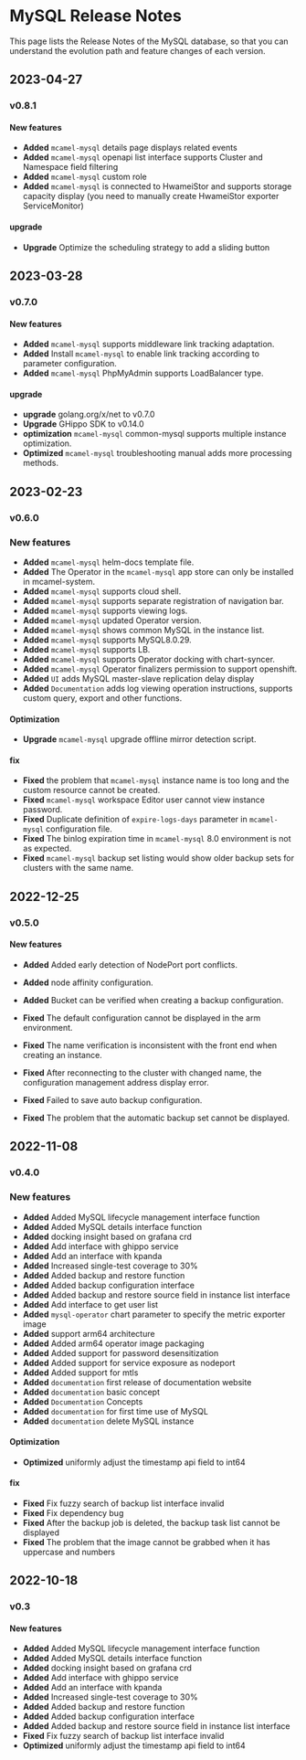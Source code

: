 # MySQL Release Notes

This page lists the Release Notes of the MySQL database, so that you can understand the evolution path and feature changes of each version.

## 2023-04-27

### v0.8.1

#### New features

- **Added** `mcamel-mysql` details page displays related events
- **Added** `mcamel-mysql` openapi list interface supports Cluster and Namespace field filtering
- **Added** `mcamel-mysql` custom role
- **Added** `mcamel-mysql` is connected to HwameiStor and supports storage capacity display (you need to manually create HwameiStor exporter ServiceMonitor)

#### upgrade

- **Upgrade** Optimize the scheduling strategy to add a sliding button


## 2023-03-28

### v0.7.0

#### New features

- **Added** `mcamel-mysql` supports middleware link tracking adaptation.
- **Added** Install `mcamel-mysql` to enable link tracking according to parameter configuration.
- **Added** `mcamel-mysql` PhpMyAdmin supports LoadBalancer type.

#### upgrade

- **upgrade** golang.org/x/net to v0.7.0
- **Upgrade** GHippo SDK to v0.14.0
- **optimization** `mcamel-mysql` common-mysql supports multiple instance optimization.
- **Optimized** `mcamel-mysql` troubleshooting manual adds more processing methods.

## 2023-02-23

### v0.6.0

### New features

- **Added** `mcamel-mysql` helm-docs template file.
- **Added** The Operator in the `mcamel-mysql` app store can only be installed in mcamel-system.
- **Added** `mcamel-mysql` supports cloud shell.
- **Added** `mcamel-mysql` supports separate registration of navigation bar.
- **Added** `mcamel-mysql` supports viewing logs.
- **Added** `mcamel-mysql` updated Operator version.
- **Added** `mcamel-mysql` shows common MySQL in the instance list.
- **Added** `mcamel-mysql` supports MySQL8.0.29.
- **Added** `mcamel-mysql` supports LB.
- **Added** `mcamel-mysql` supports Operator docking with chart-syncer.
- **Added** `mcamel-mysql` Operator finalizers permission to support openshift.
- **Added** `UI` adds MySQL master-slave replication delay display
- **Added** `Documentation` adds log viewing operation instructions, supports custom query, export and other functions.

#### Optimization

- **Upgrade** `mcamel-mysql` upgrade offline mirror detection script.

#### fix

- **Fixed** the problem that `mcamel-mysql` instance name is too long and the custom resource cannot be created.
- **Fixed** `mcamel-mysql` workspace Editor user cannot view instance password.
- **Fixed** Duplicate definition of `expire-logs-days` parameter in `mcamel-mysql` configuration file.
- **Fixed** The binlog expiration time in `mcamel-mysql` 8.0 environment is not as expected.
- **Fixed** `mcamel-mysql` backup set listing would show older backup sets for clusters with the same name.

## 2022-12-25

### v0.5.0

#### New features

- **Added** Added early detection of NodePort port conflicts.
- **Added** node affinity configuration.
- **Added** Bucket can be verified when creating a backup configuration.

- **Fixed** The default configuration cannot be displayed in the arm environment.
- **Fixed** The name verification is inconsistent with the front end when creating an instance.
- **Fixed** After reconnecting to the cluster with changed name, the configuration management address display error.
- **Fixed** Failed to save auto backup configuration.
- **Fixed** The problem that the automatic backup set cannot be displayed.

## 2022-11-08

### v0.4.0

### New features

- **Added** Added MySQL lifecycle management interface function
- **Added** Added MySQL details interface function
- **Added** docking insight based on grafana crd
- **Added** Add interface with ghippo service
- **Added** Add an interface with kpanda
- **Added** Increased single-test coverage to 30%
- **Added** Added backup and restore function
- **Added** Added backup configuration interface
- **Added** Added backup and restore source field in instance list interface
- **Added** Add interface to get user list
- **Added** `mysql-operator` chart parameter to specify the metric exporter image
- **Added** support arm64 architecture
- **Added** Added arm64 operator image packaging
- **Added** Added support for password desensitization
- **Added** Added support for service exposure as nodeport
- **Added** Added support for mtls
- **Added** `documentation` first release of documentation website
- **Added** `documentation` basic concept
- **Added** `Documentation` Concepts
- **Added** `documentation` for first time use of MySQL
- **Added** `documentation` delete MySQL instance

#### Optimization

- **Optimized** uniformly adjust the timestamp api field to int64

#### fix

- **Fixed** Fix fuzzy search of backup list interface invalid
- **Fixed** Fix dependency bug
- **Fixed** After the backup job is deleted, the backup task list cannot be displayed
- **Fixed** The problem that the image cannot be grabbed when it has uppercase and numbers

## 2022-10-18

### v0.3

#### New features

- **Added** Added MySQL lifecycle management interface function
- **Added** Added MySQL details interface function
- **Added** docking insight based on grafana crd
- **Added** Add interface with ghippo service
- **Added** Add an interface with kpanda
- **Added** Increased single-test coverage to 30%
- **Added** Added backup and restore function
- **Added** Added backup configuration interface
- **Added** Added backup and restore source field in instance list interface
- **Fixed** Fix fuzzy search of backup list interface invalid
- **Optimized** uniformly adjust the timestamp api field to int64